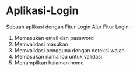 # Aplikasi-Login
Sebuah aplikasi dengan Fitur Login
Alur Fitur Login :
1. Memasukan email dan password
2. Memvalidasi masukan
3. Memvalidasi pengguna dengan deteksi wajah
4. Memasukan nama ibu untuk validasi
5. Menampilkan halaman home
